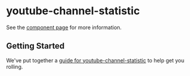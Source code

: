 # youtube-channel-statistic

See the [component page](http://akash1810.github.io/youtube-channel-statistic) for more information.

## Getting Started

We've put together a [guide for youtube-channel-statistic](http://www.polymer-project.org/docs/start/reusableelements.html) to help get you rolling.

